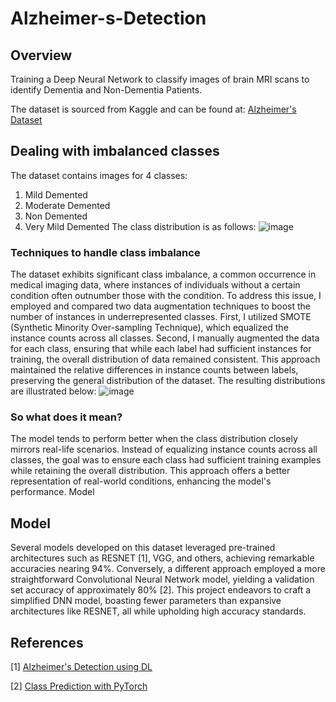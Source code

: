 # Alzheimer-s-Detection

## Overview
Training a Deep Neural Network to classify images of brain MRI scans to identify Dementia and Non-Dementia Patients.

The dataset is sourced from Kaggle and can be found at: [Alzheimer's Dataset](https://www.kaggle.com/datasets/tourist55/alzheimers-dataset-4-class-of-images)

## Dealing with imbalanced classes

The dataset contains images for 4 classes:

1. Mild Demented
2. Moderate Demented
3. Non Demented
4. Very Mild Demented
The class distribution is as follows:
![image](https://github.com/AishwaryaHastak/Alzheimer-s-Detection/assets/31357026/af0b5a3a-e74b-472e-bcfb-f707c45a7eb3)

### Techniques to handle class imbalance
The dataset exhibits significant class imbalance, a common occurrence in medical imaging data, where instances of individuals without a certain condition often outnumber those with the condition. To address this issue, I employed and compared two data augmentation techniques to boost the number of instances in underrepresented classes. First, I utilized SMOTE (Synthetic Minority Over-sampling Technique), which equalized the instance counts across all classes. Second, I manually augmented the data for each class, ensuring that while each label had sufficient instances for training, the overall distribution of data remained consistent. This approach maintained the relative differences in instance counts between labels, preserving the general distribution of the dataset. The resulting distributions are illustrated below:
![image](https://github.com/AishwaryaHastak/Alzheimer-s-Detection/assets/31357026/123cec7a-87b0-450a-bbe4-eaac9e43d3fb)


### So what does it mean? 
The model tends to perform better when the class distribution closely mirrors real-life scenarios. Instead of equalizing instance counts across all classes, the goal was to ensure each class had sufficient training examples while retaining the overall distribution. This approach offers a better representation of real-world conditions, enhancing the model's performance.
Model

## Model 

Several models developed on this dataset leveraged pre-trained architectures such as RESNET [1], VGG, and others, achieving remarkable accuracies nearing 94%. Conversely, a different approach employed a more straightforward Convolutional Neural Network model, yielding a validation set accuracy of approximately 80% [2]. This project endeavors to craft a simplified DNN model, boasting fewer parameters than expansive architectures like RESNET, all while upholding high accuracy standards.

## References

[1] [Alzheimer's Detection using DL](https://www.kaggle.com/code/mihirbhatkar/alzheimer-s-detection-using-dl)

[2] [Class Prediction with PyTorch](https://www.kaggle.com/code/natsu18/class-prediction-pytorch)

